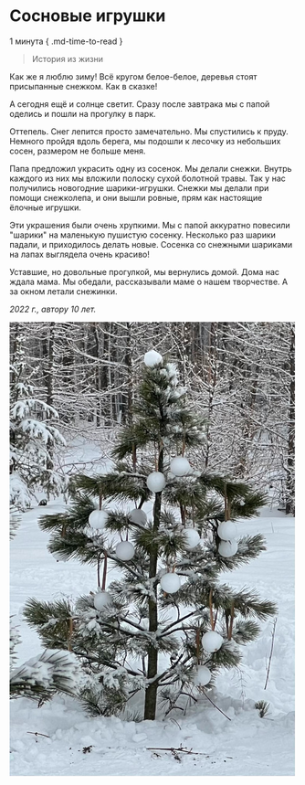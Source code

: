 # Сосновые игрушки

1 минута
{ .md-time-to-read }

> История из жизни

Как же я люблю зиму! Всё кругом белое-белое, деревья стоят присыпанные снежком. Как в сказке!

А сегодня ещё и солнце светит. Сразу после завтрака мы с папой оделись и пошли на прогулку в парк.

Оттепель. Снег лепится просто замечательно. Мы спустились к пруду. Немного пройдя вдоль берега, мы подошли к лесочку из небольших сосен, размером не больше меня.

 Папа предложил украсить одну из сосенок. Мы делали снежки. Внутрь каждого из них мы вложили полоску сухой болотной травы. Так у нас получились новогодние шарики-игрушки. Снежки мы делали при помощи снежколепа, и они вышли ровные, прям как настоящие ёлочные игрушки.

Эти украшения были очень хрупкими. Мы с папой аккуратно повесили "шарики" на маленькую пушистую сосенку. Несколько раз шарики падали, и приходилось делать новые. Сосенка со снежными шариками на лапах выглядела очень красиво!

Уставшие, но довольные прогулкой, мы вернулись домой. Дома нас ждала мама. Мы обедали, рассказывали маме о нашем творчестве. А за окном летали снежинки.

*2022 г., автору 10 лет.*

![Сосенка, украшенная снежными шариками](../images/pine.jpg)
